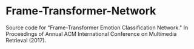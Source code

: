 # Frame-Transformer-Network
Source code for "Frame-Transformer Emotion Classification Network." In Proceedings of Annual ACM International Conference on Multimedia Retrieval (2017).
